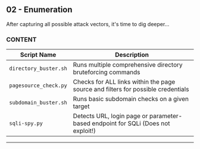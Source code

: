 ## 02 - Enumeration
After capturing all possible attack vectors, it's time to dig deeper...
<br>
### CONTENT
| Script Name | Description |
| --- | --- |
| `directory_buster.sh` | Runs multiple comprehensive directory bruteforcing commands |
| `pagesource_check.py` | Checks for ALL links within the page source and filters for possible credentials |
| `subdomain_buster.sh` | Runs basic subdomain checks on a given target |
| `sqli-spy.py` | Detects URL, login page or parameter-based endpoint for SQLi (Does not exploit!) |
---
